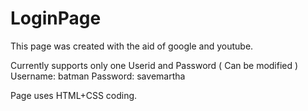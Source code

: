 # LoginPage

This page was created with the aid of google and youtube.

Currently supports only one Userid and Password ( Can be modified ) Username: batman Password: savemartha

Page uses HTML+CSS coding.
